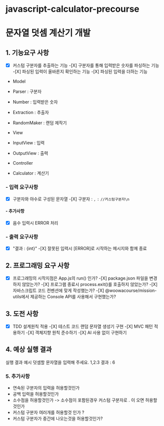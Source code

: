 # javascript-calculator-precourse

# 문자열 덧셈 계산기 개발

## 1. 기능요구 사항

-[X] 커스텀 구분자를 추출하는 기능 -[X] 구분자를 통해 입력받은 숫자를 파싱하는 기능 -[X] 파싱된 입력이 올바른지 확인하는 기능 -[X] 파싱된 입력을 더하는 기능

- Model
- Parser : 구분자
- Number : 입력받은 숫자
- Extraction : 추출자
- RandomMaker : 랜덤 제작기

- View
- InputView : 입력
- OutputView : 출력

- Controller
- Calculator : 계산기

### - 입력 요구사항

-[X] 구분자와 야수로 구성된 문자열 -[X] 구분자 : `,` `:` `//커스텀구분자\n`

#### - 추가사항

-[X] 음수 입력시 ERROR 처리

### - 출력 요구사항

-[X] "결과 : {int}" -[X] 잘못된 입력시 [ERROR]로 시작하는 메시지와 함께 종료

## 2. 프로그래밍 요구 사항

-[X] 프로그래밍의 시작지점은 App.js의 run() 인가? -[X] package.json 파일을 변경하지 않았는가? -[X] 프로그램 종료시 process.exit()를 호출하지 않았는가? -[X] 자바스크립트 코드 컨벤션에 맞게 작성했는가? -[X] @woowacourse/mission-utils에서 제공하는 Console API를 사용해서 구현했는가?

## 3. 도전 사항

-[X] TDD 설계원칙 적용 -[X] 테스트 코드 랜덤 문자열 생성기 구현 -[X] MVC 패턴 적용하기 -[X] 객체지향 원칙 준수하기 -[X] AI 사용 없이 구현하기

## 4. 예상 실행 결과

실행 결과 예시
덧셈할 문자열을 입력해 주세요.
1,2:3
결과 : 6

### 5. 추가사항

- 연속된 구분자의 입력을 허용할것인가
- 공백 입력을 허용할것인가
- 소수점을 허용할것인가
  -> 소수점이 포함된경우 커스텀 구분자로 . 이 오면 허용할것인가
- 커스텀 구분자 여러개를 허용할것 인가 ?
- 커스텀 구분자가 중간에 나오는것을 허용할것인가?
